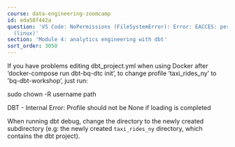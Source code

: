 ```yaml
---
course: data-engineering-zoomcamp
id: eda58f442a
question: '​​VS Code: NoPermissions (FileSystemError): Error: EACCES: permission denied
  (linux)'
section: 'Module 4: analytics engineering with dbt'
sort_order: 3050
---
```


If you have problems editing dbt_project.yml when using Docker after ‘docker-compose run dbt-bq-dtc init’, to change profile ‘taxi_rides_ny’ to 'bq-dbt-workshop’, just run:

sudo chown -R username path

DBT - Internal Error: Profile should not be None if loading is completed

When  running dbt debug, change the directory to the newly created subdirectory (e.g: the newly created `taxi_rides_ny` directory, which contains the dbt project).

